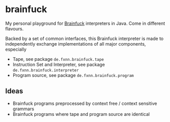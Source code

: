 # brainfuck
My personal playground for [Brainfuck](http://en.wikipedia.org/Brainfuck) interpreters in Java. Come in different flavours.

Backed by a set of common interfaces, this Brainfuck interpreter is made to independently exchange implementations of all major components, especially

* Tape, see package `de.fxnn.brainfuck.tape`
* Instruction Set and Interpreter, see package `de.fxnn.brainfuck.interpreter`
* Program source, see package `de.fxnn.brainfuck.program`

## Ideas

* Brainfuck programs preprocessed by context free / context sensitive grammars
* Brainfuck programs where tape and program source are identical
